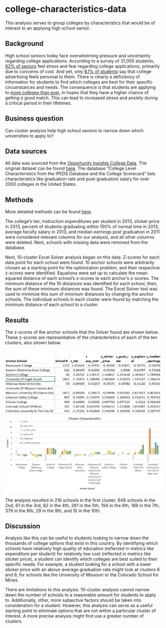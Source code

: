 # college-characteristics-data
This analysis serves to group colleges by characteristics that would be of interest to an applying high school senior.

## Background

High school seniors today face overwhelming pressure and uncertainty regarding college applications. According to a survey of 31,000 students, [92% of seniors](https://www.insidehighered.com/admissions/article/2020/11/09/nearly-half-high-school-seniors-havent-started-applying-college-survey) feel stress and fear regarding college applications, primarily due to concerns of cost. And yet, only [8.1% of students](https://www.insidehighered.com/admissions/article/2020/11/09/nearly-half-high-school-seniors-havent-started-applying-college-survey) say that college advertising feels personal to them. There is clearly a deficiency of information for students to find which colleges are best for their specific circumstances and needs. The consequence is that students are applying to [more colleges than ever](https://www.insidehighered.com/admissions/views/2017/12/04/high-school-students-are-applying-too-many-colleges-essay), in hopes that they have a higher chance of getting a good match. This can lead to increased stress and anxiety during a critical period in their lifetimes.

## Business question 

Can cluster analysis help high school seniors to narrow down which universities to apply to?

## Data sources

All data was sourced from the [Opportunity Insights College Data](https://opportunityinsights.org/data/?geographic_level=100&topic=105&paper_id=0#resource-listing). The original dataset can be found [here](https://github.com/vchen19/college-characteristics-data/blob/main/mrc_table10%20(1).csv). The database “College Level Characteristics from the IPEDS Database and the College Scorecard” lists characteristics like graduation rate and post-graduation salary for over 2000 colleges in the United States.

## Methods

More detailed methods can be found [here](https://github.com/vchen19/college-characteristics-data/blob/main/Detailed_methods.md). 

The college’s tier, instruction expenditures per student in 2013, sticker price in 2013, percent of students graduating within 150% of normal time in 2013, average faculty salary in 2013, and median earnings post graduation in 2011 were considered relevant columns for our analysis, and all other columns were deleted. Next, schools with missing data were removed from the database. 

Next, 10-cluster Excel Solver analysis began on this data. Z-scores for each data point for each school were found. 10 anchor schools were arbitrarily chosen as a starting point for the optimization problem, and their respective z-scores were identified. Equations were set up to calculate the mean squared distance of each school’s z-scores to each anchor’s z-scores. The minimum distance of the 10 distances was identified for each school, then, the sum of these minimum distances was found. The Excel Solver tool was used to minimize this sum of minimum distances by changing the anchor schools. The individual schools in each cluster were found by matching the minimum distance of each school to a cluster. 


## Results

The z-scores of the anchor schools that the Solver found are shown below. These z-scores are representative of the characteristics of each of the ten clusters, also shown below.

![Cluster Characteristics Table](https://github.com/vchen19/college-characteristics-data/blob/main/Cluster%20Characteristics%20Table.png)
![Cluster Characteristics Bar Graph](https://github.com/vchen19/college-characteristics-data/blob/main/Cluster%20Characteristics%20Bar%20Graph.png)

The analysis resulted in 216 schools in the first cluster, 648 schools in the 2nd, 61 in the 3rd, 82 in the 4th, 261 in the 5th, 194 in the 6th, 189 in the 7th, 379 in the 8th, 29 in the 9th, and 10 in the 10th.

## Discussion

Analysis like this can be useful to students looking to narrow down the thousands of college options that exist in this country. By identifying which schools have relatively high quality of education (reflected in metrics like expenditure per student) for relatively low cost (reflected in metrics like sticker price), a student can identify which colleges are best suited to their specific needs. For example, a student looking for a school with a lower sticker price with an above-average graduation rate might look at clusters 6 and 9, for schools like the University of Missouri or the Colorado School for Mines.

There are limitations to this analysis. 10-cluster analysis cannot narrow down the number of schools to a reasonable amount for students to apply to. Additionally, other, more subjective factors should be taken into consideration for a student. However, this analysis can serve as a useful starting point to eliminate options that are not within a particular cluster of interest. A more precise analysis might find use a greater number of clusters. 


